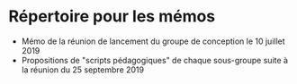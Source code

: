 # Répertoire pour les mémos

+ Mémo de la réunion de lancement du groupe de conception le 10 juillet 2019
+ Propositions de "scripts pédagogiques" de chaque sous-groupe suite à la réunion du 25 septembre 2019
